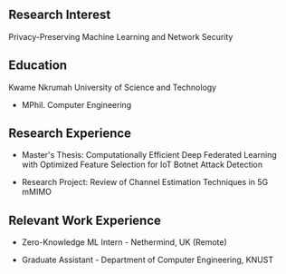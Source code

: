 ## Research Interest
Privacy-Preserving Machine Learning and Network Security

## Education
Kwame Nkrumah University of Science and Technology
* MPhil. Computer Engineering 

## Research Experience 
* Master's Thesis: Computationally Efficient Deep Federated Learning with Optimized Feature Selection for IoT Botnet Attack Detection
  
* Research Project: Review of Channel Estimation Techniques in 5G mMIMO


## Relevant Work Experience 
* Zero-Knowledge ML Intern - Nethermind, UK (Remote)

* Graduate Assistant - Department of Computer Engineering, KNUST
  
  
